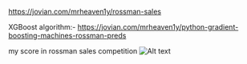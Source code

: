  https://jovian.com/mrheaven1y/rossman-sales

XGBoost algorithm:-
https://jovian.com/mrheaven1y/python-gradient-boosting-machines-rossman-preds

my score in rossman sales competition
![Alt text](https://drive.google.com/file/d/1nD2CIF-TJwpkszlbTyuDBh-x1JcDB8L2/view)
